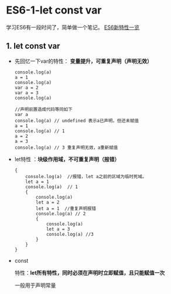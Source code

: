 # ES6-1-let const var 

学习ES6有一段时间了，简单做一个笔记。
[ES6新特性一览](https://pic1.zhimg.com/v2-b7be6584d9abff093cb5b177d675832f_r.jpg)
## 1. let const var 

- 先回忆一下var的特性：
    **变量提升，可重复声明（声明无效）**
    ```
    console.log(a) 
    a = 1
    console.log(a) 
    var a = 2   
    var a = 3   
    console.log(a) 

    //声明前置造成代码等同如下
    var a
    console.log(a) // undefined 表示a已声明，但还未赋值
    a = 1
    console.log(a) // 1
    a = 2  
    a = 3       
    console.log(a) // 3 重复声明无效，a重新赋值
    ```
- let特性 ：**块级作用域，不可重复声明（报错）**

    ```
    {   
        console.log(a)  //报错，let a之前的区域为临时死域。
        let a = 1
        console.log(a)  // 1
        {
            console.log(a)
            let a = 2
            let a = 1  //重复声明报错
            console.log(a) // 2
            {
                console.log(a)
                let a = 3
                console.log(a) //3
            }
        }
    }
    ```
- const

    特性：**let所有特性，同时必须在声明时立即赋值，且只能赋值一次**

    一般用于声明常量

